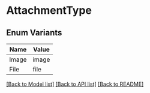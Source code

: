 # AttachmentType

## Enum Variants

| Name | Value |
|---- | -----|
| Image | image |
| File | file |


[[Back to Model list]](../README.md#documentation-for-models) [[Back to API list]](../README.md#documentation-for-api-endpoints) [[Back to README]](../README.md)


